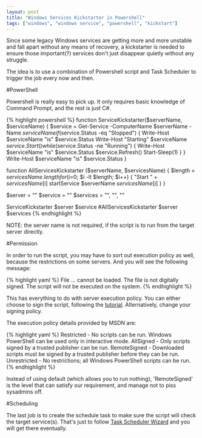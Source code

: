 ```yaml
---
layout: post
title: "Windows Services Kickstarter in Powershell"
tags: ["windows", "windows service", "powershell", "kickstart"]
---
```


<div class="message">
Since some legacy Windows services are getting more and more unstable and fall apart without any means of recovery, a kickstarter is needed to ensure those important(?) services don't just disappear quietly without any struggle.
</div>

The idea is to use a combination of Powershell script and Task Scheduler to trigger the job every now and then.

#PowerShell

Powershell is really easy to pick up. It only requires basic knowledge of Command Prompt, and the rest is just C#.

{% highlight powershell %}
function ServiceKickstarter($serverName, $serviceName)
{
    $service = Get-Service -ComputerName $serverName -Name $serviceName
    if ($service.Status -eq "Stopped")
    {
        Write-Host $serviceName "is" $service.Status
        Write-Host "Starting" $serviceName
        $service.Start()
        while ($service.Status -ne "Running")
        {
            Write-Host $serviceName "is" $service.Status
            $service.Refresh()
            Start-Sleep(1)
        }
    }
    Write-Host $serviceName "is" $service.Status
}

function AllServicesKickstarter ($serverName, $servicesName)
{
    $length = $servicesName.length
    for ($i=0; $i -lt $length; $i++)
    {
        "Start " + $servicesName[$i]
        startService $serverName $servicesName[$i]
    }
}

$server = "<server alias>"
$service = "<service name>"
$services = "<service name>", "<another service name>", "<some other service name>"

ServiceKickstarter $server $service
#AllServicesKickstarter $server $services
{% endhighlight %}

NOTE: the server name is not required, if the script is to run from the target server directly.

#Permission

In order to run the script, you may have to sort out execution policy as well, because the restrictions on some servers. And you will see the following message:

{% highlight yaml %}
File … cannot be loaded.  The file is not digitally signed.  The script will not be executed on the system.
{% endhighlight %}

This has everything to do with server execution policy. You can either choose to sign the script, following the [tutorial](http://blogs.technet.com/b/heyscriptingguy/archive/2010/06/17/hey-scripting-guy-how-can-i-sign-windows-powershell-scripts-with-an-enterprise-windows-pki-part-2-of-2.aspx). Alternatively, change your signing policy.

The execution policy details provided by MSDN are:

{% highlight yaml %}
Restricted - No scripts can be run. Windows PowerShell can be used only in interactive mode.
AllSigned - Only scripts signed by a trusted publisher can be run.
RemoteSigned - Downloaded scripts must be signed by a trusted publisher before they can be run.
Unrestricted - No restrictions; all Windows PowerShell scripts can be run.
{% endhighlight %}

Instead of using default (which allows you to run nothing), 'RemoteSigned' is the level that can satisfy our requirement, and manage not to piss sysadmins off.

#Scheduling

The last job is to create the schedule task to make sure the script will check the target service(s). That's just to follow [Task Scheduler Wizard](http://www.7tutorials.com/how-create-task-basic-task-wizard) and you will get there eventually.
